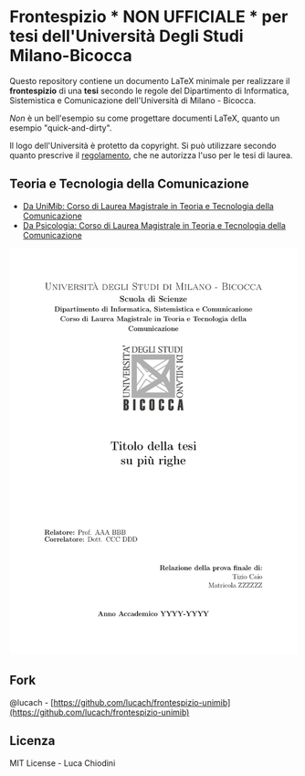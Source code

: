 # Frontespizio * NON UFFICIALE * per tesi dell'Università Degli Studi Milano-Bicocca 

Questo repository contiene un documento LaTeX minimale per realizzare il **frontespizio** di una **tesi** secondo le regole del Dipartimento di Informatica, Sistemistica e Comunicazione dell'Università di Milano - Bicocca.

*Non* è un bell'esempio su come progettare documenti LaTeX, quanto un esempio "quick-and-dirty".

Il logo dell'Università è protetto da copyright. Si può utilizzare secondo quanto prescrive il [regolamento](https://www.unimib.it/sites/default/files/Allegati/regolamento.pdf), che ne autorizza l'uso per le tesi di laurea. 


## Teoria e Tecnologia della Comunicazione 

* [Da UniMib: Corso di Laurea Magistrale in Teoria e Tecnologia della Comunicazione](https://www.unimib.it/ugov/degree/4316)
* [Da Psicologia: Corso di Laurea Magistrale in Teoria e Tecnologia della Comunicazione](https://psicologia.unimib.it/it/didattica/corsi-laurea-magistrale/teoria-e-tecnologia-della-comunicazione-f9201p-interdipartimentale-informatica)



![Image Title](main.png)

## Fork 
@lucach - [https://github.com/lucach/frontespizio-unimib](https://github.com/lucach/frontespizio-unimib)

## Licenza 
MIT License - Luca Chiodini